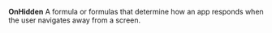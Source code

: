 **OnHidden** A formula or formulas that determine how an app responds when the user navigates away from a screen.
